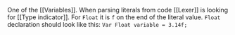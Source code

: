 One of the [[Variables]]. When parsing literals from code [[Lexer]] is looking for [[Type indicator]]. For `Float` it is `f` on the end of the literal value. `Float` declaration should look like this:
```Var Float variable = 3.14f; ```